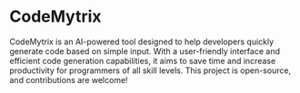 # CodeMytrix
CodeMytrix is an AI-powered tool designed to help developers quickly generate code based on simple input. With a user-friendly interface and efficient code generation capabilities, it aims to save time and increase productivity for programmers of all skill levels. This project is open-source, and contributions are welcome!
